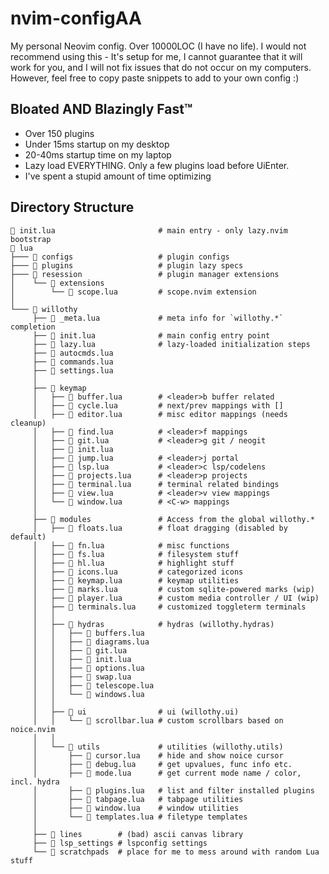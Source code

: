 # nvim-configAA

My personal Neovim config. Over 10000LOC (I have no life). I would
not recommend using this - It's setup for me, I cannot guarantee that it will work for you, and I will
not fix issues that do not occur on my computers. However, feel free
to copy paste snippets to add to your own config :)

## Bloated AND Blazingly Fast™

- Over 150 plugins
- Under 15ms startup on my desktop
- 20-40ms startup time on my laptop
- Lazy load EVERYTHING. Only a few plugins load before UiEnter.
- I've spent a stupid amount of time optimizing

## Directory Structure

```
 init.lua                       # main entry - only lazy.nvim bootstrap
 lua
├───  configs                   # plugin configs
├───  plugins                   # plugin lazy specs
├───  resession                 # plugin manager extensions
│    └──  extensions
│        └──  scope.lua         # scope.nvim extension
│
└───  willothy
     ├──  _meta.lua             # meta info for `willothy.*` completion
     ├──  init.lua              # main config entry point
     ├──  lazy.lua              # lazy-loaded initialization steps
     ├──  autocmds.lua
     ├──  commands.lua
     ├──  settings.lua
     │
     ├──  keymap
     │   ├──  buffer.lua        # <leader>b buffer related
     │   ├──  cycle.lua         # next/prev mappings with []
     │   ├──  editor.lua        # misc editor mappings (needs cleanup)
     │   ├──  find.lua          # <leader>f mappings
     │   ├──  git.lua           # <leader>g git / neogit
     │   ├──  init.lua
     │   ├──  jump.lua          # <leader>j portal
     │   ├──  lsp.lua           # <leader>c lsp/codelens
     │   ├──  projects.lua      # <leader>p projects
     │   ├──  terminal.lua      # terminal related bindings
     │   ├──  view.lua          # <leader>v view mappings
     │   └──  window.lua        # <C-w> mappings
     │
     ├──  modules               # Access from the global willothy.*
     │   ├──  floats.lua        # float dragging (disabled by default)
     │   ├──  fn.lua            # misc functions
     │   ├──  fs.lua            # filesystem stuff
     │   ├──  hl.lua            # highlight stuff
     │   ├──  icons.lua         # categorized icons
     │   ├──  keymap.lua        # keymap utilities
     │   ├──  marks.lua         # custom sqlite-powered marks (wip)
     │   ├──  player.lua        # custom media controller / UI (wip)
     │   ├──  terminals.lua     # customized toggleterm terminals
     │   │
     │   ├──  hydras            # hydras (willothy.hydras)
     │   │   ├──  buffers.lua
     │   │   ├──  diagrams.lua
     │   │   ├──  git.lua
     │   │   ├──  init.lua
     │   │   ├──  options.lua
     │   │   ├──  swap.lua
     │   │   ├──  telescope.lua
     │   │   └──  windows.lua
     │   │
     │   ├──  ui                # ui (willothy.ui)
     │   │   └──  scrollbar.lua # custom scrollbars based on noice.nvim
     │   │
     │   └──  utils             # utilities (willothy.utils)
     │       ├──  cursor.lua    # hide and show noice cursor
     │       ├──  debug.lua     # get upvalues, func info etc.
     │       ├──  mode.lua      # get current mode name / color, incl. hydra
     │       ├──  plugins.lua   # list and filter installed plugins
     │       ├──  tabpage.lua   # tabpage utilities
     │       ├──  window.lua    # window utilities
     │       └──  templates.lua # filetype templates
     │
     ├──  lines        # (bad) ascii canvas library
     ├──  lsp_settings # lspconfig settings
     └──  scratchpads  # place for me to mess around with random Lua stuff
```
